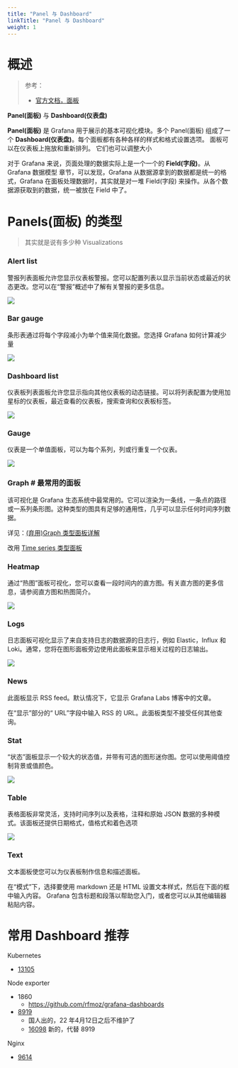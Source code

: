 ```yaml
---
title: "Panel 与 Dashboard"
linkTitle: "Panel 与 Dashboard"
weight: 1
---
```



# 概述

> 参考：
>
> - [官方文档，面板](https://grafana.com/docs/grafana/latest/panels/)

**Panel(面板)** 与 **Dashboard(仪表盘)**

**Panel(面板)** 是 Grafana 用于展示的基本可视化模块。多个 Panel(面板) 组成了一个 **Dashboard(仪表盘)**。每个面板都有各种各样的样式和格式设置选项。 面板可以在仪表板上拖放和重新排列。 它们也可以调整大小

对于 Grafana 来说，页面处理的数据实际上是一个一个的 **Field(字段)**。从 Grafana 数据模型 章节，可以发现，Grafana 从数据源拿到的数据都是统一的格式，Grafana 在面板处理数据时，其实就是对一堆 Field(字段) 来操作。从各个数据源获取到的数据，统一被放在 Field 中了。

# Panels(面板) 的类型

> 其实就是说有多少种 Visualizations

### Alert list

警报列表面板允许您显示仪表板警报。您可以配置列表以显示当前状态或最近的状态更改。您可以在“警报”概述中了解有关警报的更多信息。

![](https://notes-learning.oss-cn-beijing.aliyuncs.com/pkl4xq/1616067984679-ae1c7be6-6e4e-4446-a674-ecad72d5ea97.png)

### Bar gauge

条形表通过将每个字段减小为单个值来简化数据。您选择 Grafana 如何计算减少量

![](https://notes-learning.oss-cn-beijing.aliyuncs.com/pkl4xq/1616067984672-8ab42ac2-73be-4c36-8ccf-6f87db0bcf48.png)

### Dashboard list

仪表板列表面板允许您显示指向其他仪表板的动态链接。可以将列表配置为使用加星标的仪表板，最近查看的仪表板，搜索查询和仪表板标签。

![](https://notes-learning.oss-cn-beijing.aliyuncs.com/pkl4xq/1616067984683-7e6736e3-adc8-4a04-bd39-f5b6725de555.png)

### Gauge

仪表是一个单值面板，可以为每个系列，列或行重复一个仪表。

![](https://notes-learning.oss-cn-beijing.aliyuncs.com/pkl4xq/1616067984690-0e8784ba-2105-4902-8bf9-e279372d17d8.png)

### Graph # 最常用的面板

该可视化是 Grafana 生态系统中最常用的。它可以渲染为一条线，一条点的路径或一系列条形图。这种类型的图具有足够的通用性，几乎可以显示任何时间序列数据。

详见：[(弃用)Graph 类型面板详解](/docs/6.可观测性/Grafana/Panel%20与%20Dashboard/Time%20series%20类型面板/(弃用)Graph%20类型面板详解.md)

改用 [Time series 类型面板](/docs/6.可观测性/Grafana/Panel%20与%20Dashboard/Time%20series%20类型面板/Time%20series%20类型面板.md)

### Heatmap

通过“热图”面板可视化，您可以查看一段时间内的直方图。有关直方图的更多信息，请参阅直方图和热图简介。

![](https://notes-learning.oss-cn-beijing.aliyuncs.com/pkl4xq/1616067984704-f817d555-9bb6-4b2c-99c6-b61580ea35dc.png)

### Logs

日志面板可视化显示了来自支持日志的数据源的日志行，例如 Elastic，Influx 和 Loki。通常，您将在图形面板旁边使用此面板来显示相关过程的日志输出。

![](https://notes-learning.oss-cn-beijing.aliyuncs.com/pkl4xq/1616067984673-d77300c9-b33b-45ab-a171-ca6c64f394c7.png)

### News

此面板显示 RSS feed。默认情况下，它显示 Grafana Labs 博客中的文章。

在“显示”部分的“ URL”字段中输入 RSS 的 URL。此面板类型不接受任何其他查询。

### Stat

“状态”面板显示一个较大的状态值，并带有可选的图形迷你图。您可以使用阈值控制背景或值颜色。

![](https://notes-learning.oss-cn-beijing.aliyuncs.com/pkl4xq/1616067984686-ae274958-840c-4cdf-83be-10279eb5bc68.png)

### Table

表格面板非常灵活，支持时间序列以及表格，注释和原始 JSON 数据的多种模式。该面板还提供日期格式，值格式和着色选项

![](https://notes-learning.oss-cn-beijing.aliyuncs.com/pkl4xq/1616067984704-6cac5049-5d7b-4eb9-bd9f-111d6867b0ec.png)

### Text

文本面板使您可以为仪表板制作信息和描述面板。

在“模式”下，选择要使用 markdown 还是 HTML 设置文本样式，然后在下面的框中输入内容。 Grafana 包含标题和段落以帮助您入门，或者您可以从其他编辑器粘贴内容。

# 常用 Dashboard 推荐

Kubernetes

- [13105](https://grafana.com/grafana/dashboards/13105-k8s-dashboard-cn-20240513-starsl-cn/)

Node exporter

- 1860
  - https://github.com/rfmoz/grafana-dashboards
- [8919](https://grafana.com/grafana/dashboards/8919-1-node-exporter-for-prometheus-dashboard-cn-0413-consulmanager/)
  - 国人出的，22 年4月12日之后不维护了
  - [16098](https://grafana.com/grafana/dashboards/16098-1-node-exporter-for-prometheus-dashboard-cn-0417-job/) 新的，代替 8919

Nginx

- [9614](https://grafana.com/grafana/dashboards/9614-nginx-ingress-controller/)

